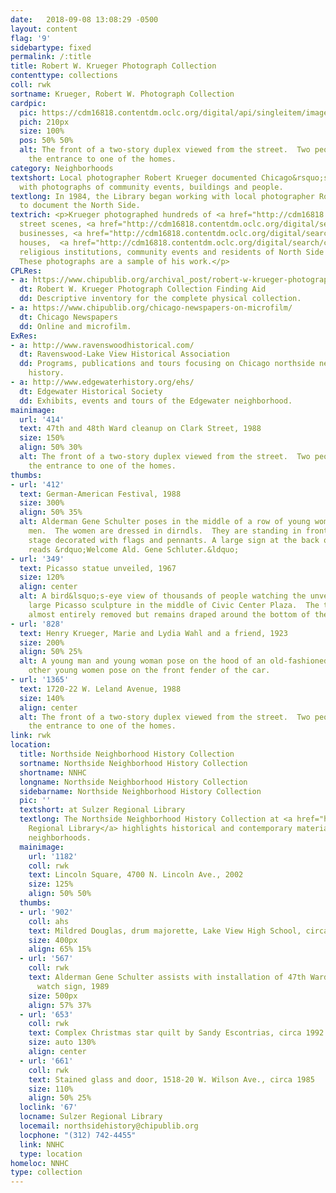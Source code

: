 ```yaml
---
date:   2018-09-08 13:08:29 -0500
layout: content
flag: '9'
sidebartype: fixed
permalink: /:title
title: Robert W. Krueger Photograph Collection
contenttype: collections
coll: rwk
sortname: Krueger, Robert W. Photograph Collection
cardpic:
  pic: https://cdm16818.contentdm.oclc.org/digital/api/singleitem/image/rwk/1365/default.jpg
  pich: 210px
  size: 100%
  pos: 50% 50%
  alt: The front of a two-story duplex viewed from the street.  Two people sit at
    the entrance to one of the homes.
category: Neighborhoods
textshort: Local photographer Robert Krueger documented Chicago&rsquo;s North Side
  with photographs of community events, buildings and people.
textlong: In 1984, the Library began working with local photographer Robert Krueger
  to document the North Side.
textrich: <p>Krueger photographed hundreds of <a href="http://cdm16818.contentdm.oclc.org/digital/search/collection/rwk/searchterm/Restaurants/field/subjed/mode/all/conn/and/order/nosort">restaurants</a>,
  street scenes, <a href="http://cdm16818.contentdm.oclc.org/digital/search/collection/rwk/searchterm/Parks/field/genre/mode/all/conn/and/order/nosort">parks</a>,
  businesses, <a href="http://cdm16818.contentdm.oclc.org/digital/search/collection/rwk/searchterm/Schools/field/genre/mode/all/conn/and/order/nosort">schools</a>,
  houses,  <a href="http://cdm16818.contentdm.oclc.org/digital/search/collection/rwk/searchterm/Cemeteries/field/genre/mode/all/conn/and/order/nosort">cemeteries</a>,
  religious institutions, community events and residents of North Side neighborhoods.
  These photographs are a sample of his work.</p>
CPLRes:
- a: https://www.chipublib.org/archival_post/robert-w-krueger-photograph-collection/
  dt: Robert W. Krueger Photograph Collection Finding Aid
  dd: Descriptive inventory for the complete physical collection.
- a: https://www.chipublib.org/chicago-newspapers-on-microfilm/
  dt: Chicago Newspapers
  dd: Online and microfilm.
ExRes:
- a: http://www.ravenswoodhistorical.com/
  dt: Ravenswood-Lake View Historical Association
  dd: Programs, publications and tours focusing on Chicago northside neighborhood
    history.
- a: http://www.edgewaterhistory.org/ehs/
  dt: Edgewater Historical Society
  dd: Exhibits, events and tours of the Edgewater neighborhood.
mainimage:
  url: '414'
  text: 47th and 48th Ward cleanup on Clark Street, 1988
  size: 150%
  align: 50% 30%
  alt: The front of a two-story duplex viewed from the street.  Two people sit at
    the entrance to one of the homes.
thumbs:
- url: '412'
  text: German-American Festival, 1988
  size: 300%
  align: 50% 35%
  alt: Alderman Gene Schulter poses in the middle of a row of young women and and
    men.  The women are dressed in dirndls.  They are standing in front of a covered
    stage decorated with flags and pennants. A large sign at the back of the stage
    reads &rdquo;Welcome Ald. Gene Schluter.&ldquo;
- url: '349'
  text: Picasso statue unveiled, 1967
  size: 120%
  align: center
  alt: A bird&lsquo;s-eye view of thousands of people watching the unveiling of a
    large Picasso sculpture in the middle of Civic Center Plaza.  The tarp has been
    almost entirely removed but remains draped around the bottom of the sculpture.
- url: '828'
  text: Henry Krueger, Marie and Lydia Wahl and a friend, 1923
  size: 200%
  align: 50% 25%
  alt: A young man and young woman pose on the hood of an old-fashioned car.  Two
    other young women pose on the front fender of the car.
- url: '1365'
  text: 1720-22 W. Leland Avenue, 1988
  size: 140%
  align: center
  alt: The front of a two-story duplex viewed from the street.  Two people sit at
    the entrance to one of the homes.
link: rwk
location:
  title: Northside Neighborhood History Collection
  sortname: Northside Neighborhood History Collection
  shortname: NNHC
  longname: Northside Neighborhood History Collection
  sidebarname: Northside Neighborhood History Collection
  pic: ''
  textshort: at Sulzer Regional Library
  textlong: The Northside Neighborhood History Collection at <a href="https://www.chipublib.org/locations/67">Sulzer
    Regional Library</a> highlights historical and contemporary materials about Northside
    neighborhoods.
  mainimage:
    url: '1182'
    coll: rwk
    text: Lincoln Square, 4700 N. Lincoln Ave., 2002
    size: 125%
    align: 50% 50%
  thumbs:
  - url: '902'
    coll: ahs
    text: Mildred Douglas, drum majorette, Lake View High School, circa 1942
    size: 400px
    align: 65% 15%
  - url: '567'
    coll: rwk
    text: Alderman Gene Schulter assists with installation of 47th Ward neighborhood
      watch sign, 1989
    size: 500px
    align: 57% 37%
  - url: '653'
    coll: rwk
    text: Complex Christmas star quilt by Sandy Escontrias, circa 1992
    size: auto 130%
    align: center
  - url: '661'
    coll: rwk
    text: Stained glass and door, 1518-20 W. Wilson Ave., circa 1985
    size: 110%
    align: 50% 25%
  loclink: '67'
  locname: Sulzer Regional Library
  locemail: northsidehistory@chipublib.org
  locphone: "(312) 742-4455"
  link: NNHC
  type: location
homeloc: NNHC
type: collection
---
```

